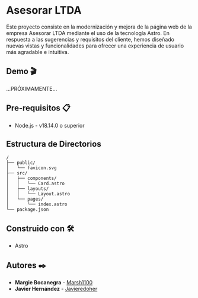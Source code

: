 # Asesorar LTDA

Este proyecto consiste en la modernización y mejora de la página web de la empresa Asesorar LTDA mediante el uso de la tecnología Astro. En respuesta a las sugerencias y requisitos del cliente, hemos diseñado nuevas vistas y funcionalidades para ofrecer una experiencia de usuario más agradable e intuitiva.


## Demo 🎬

…PRÓXIMAMENTE…
## Pre-requisitos 📋
* Node.js - v18.14.0 o superior

## Estructura de Directorios
```text
/
├── public/
│   └── favicon.svg
├── src/
│   ├── components/
│   │   └── Card.astro
│   ├── layouts/
│   │   └── Layout.astro
│   └── pages/
│       └── index.astro
└── package.json
```

## Construido con 🛠️

* Astro
  
## Autores ✒️

* **Margie Bocanegra** - [Marsh1100](https://github.com/Marsh1100)
* **Javier Hernández** - [Javieredoher](https://github.com/Javieredoher)
